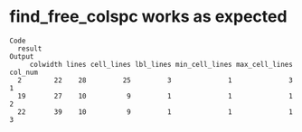 # find_free_colspc works as expected

    Code
      result
    Output
         colwidth lines cell_lines lbl_lines min_cell_lines max_cell_lines col_num
      2        22    28         25         3              1              3       1
      19       27    10          9         1              1              1       2
      22       39    10          9         1              1              1       3

